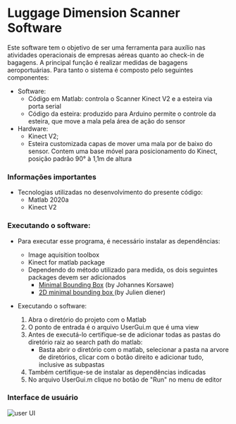# Luggage Dimension Scanner Software

Este software tem o objetivo de ser uma ferramenta para auxílio nas atividades operacionais de empresas aéreas quanto ao check-in de bagagens.
A principal função é realizar medidas de bagagens aeroportuárias. Para tanto o sistema é composto pelo seguintes componentes:
- Software: 
	- Código em Matlab: controla o Scanner Kinect V2 e a esteira via porta serial
	- Código da esteira: produzido para Arduino permite o controle da esteira, que move a mala pela área de ação do sensor
- Hardware:
	- Kinect V2;
	- Esteira customizada capas de mover uma mala por de baixo do sensor. Contem uma base móvel para posicionamento do Kinect, posição padrão 90° à 1,1m de altura

### Informações importantes

- Tecnologias utilizadas no desenvolvimento do presente código:
    - Matlab 2020a
    - Kinect V2


### Executando o software:

- Para executar esse programa, é necessário instalar as dependências:
	- Image aquisition toolbox
	- Kinect for matlab package
	- Dependendo do método utilizado para medida, os dois seguintes packages devem ser adicionados
		- [Minimal Bounding Box](https://www.mathworks.com/matlabcentral/fileexchange/18264-minimal-bounding-box) (by Johannes Korsawe)
		- [2D minimal bounding box ](https://www.mathworks.com/matlabcentral/fileexchange/31126-2d-minimal-bounding-box) (by Julien diener)

- Executando o software:
	1. Abra o diretório do projeto com o Matlab
	2. O ponto de entrada é o arquivo UserGui.m que é uma view
	3. Antes de executá-lo certifique-se de adicionar todas as pastas do diretório raiz ao search path do matlab:
		- Basta abrir o diretório com o matlab, selecionar a pasta na arvore de diretórios, clicar com o botão direito e adicionar tudo, inclusive as subpastas
	4. Também certifique-se de instalar as dependências indicadas 
	5. No arquivo UserGui.m clique no botão de "Run" no menu de editor

### Interface de usuário

![user UI](./icons/to/ui_LuggageScannerSoftware.png "interface de usuário")

